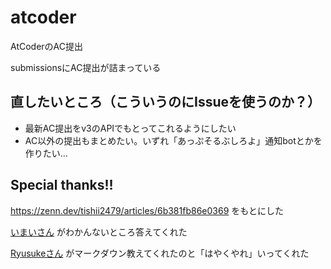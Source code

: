 # atcoder
AtCoderのAC提出

submissionsにAC提出が詰まっている


## 直したいところ（こういうのにIssueを使うのか？）
- 最新AC提出をv3のAPIでもとってこれるようにしたい
- AC以外の提出もまとめたい。いずれ「あっぷそるぶしろよ」通知botとかを作りたい…

## Special thanks!!

https://zenn.dev/tishii2479/articles/6b381fb86e0369
をもとにした

[いまいさん](https://twitter.com/imaimai17468) がわかんないところ答えてくれた

[Ryusukeさん](https://twitter.com/ryusuke__h) がマークダウン教えてくれたのと「はやくやれ」いってくれた
